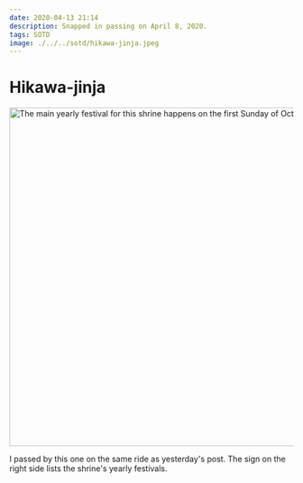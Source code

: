 ```yaml
---
date: 2020-04-13 21:14
description: Snapped in passing on April 8, 2020.
tags: SOTD
image: ./../../sotd/hikawa-jinja.jpeg
---
```


# Hikawa-jinja

[<img src="./../../sotd/hikawa-jinja.jpeg"
alt="The main yearly festival for this shrine happens on the first Sunday of October."
style="width:600px;" />](./../../sotd/hikawa-jinja.jpeg)

I passed by this one on the same ride as yesterday's post. The sign on the right side lists the shrine's yearly festivals.
